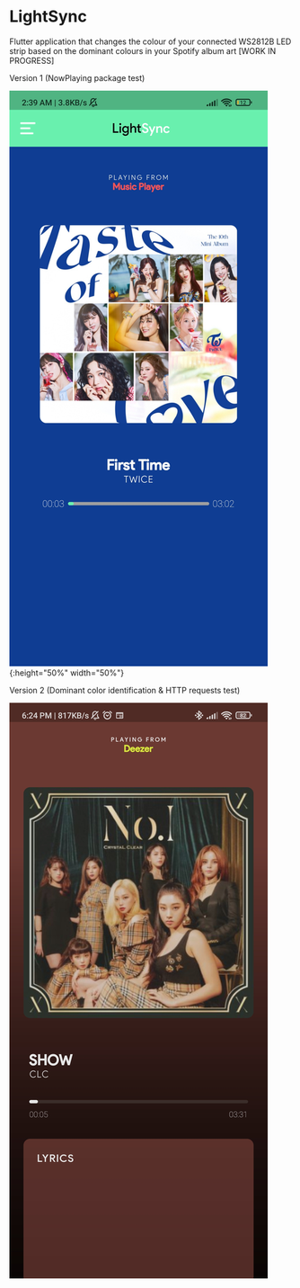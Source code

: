 # LightSync
Flutter application that changes the colour of your connected WS2812B LED strip based on the dominant colours in your Spotify album art [WORK IN PROGRESS]

Version 1 (NowPlaying package test)

![SC01](https://github.com/MelroyCaeiro/LightSync/blob/main/Screenshots/1639541018335.jpg){:height="50%" width="50%"}


Version 2 (Dominant color identification & HTTP requests test)

![Screenshots](1639541018159.jpg)
